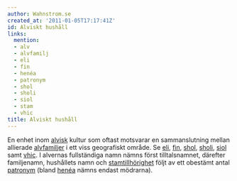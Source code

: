 ```yaml
---
author: Wahnstrom.se
created_at: '2011-01-05T17:17:41Z'
id: Alviskt hushåll
links:
  mention:
  - alv
  - alvfamilj
  - eli
  - fin
  - henéa
  - patronym
  - shol
  - sholi
  - siol
  - stam
  - vhic
title: Alviskt hushåll
---
```


En enhet inom [alvisk] kultur som oftast motsvarar en sammanslutning mellan allierade [alvfamiljer]
i ett viss geografiskt område. Se [eli], [fin], [shol], [sholi], [siol] samt [vhic]. I alvernas
fullständiga namn nämns först tilltalsnamnet, därefter familjenamn, hushållets namn och
[stamtillhörighet] följt av ett obestämt antal [patronym] (bland [henéa] nämns endast mödrarna).

  [alvisk]: alv
  [alvfamiljer]: alvfamilj
  [eli]: eli
  [fin]: fin
  [shol]: shol
  [sholi]: sholi
  [siol]: siol
  [vhic]: vhic
  [stamtillhörighet]: stam
  [patronym]: patronym
  [henéa]: henéa